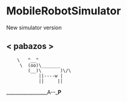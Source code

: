 # MobileRobotSimulator
New simulator version

< pabazos >
 ---------
        \   ^__^
         \  (oo)\_______
            (__)\       )\/\
                ||----w |
                ||     ||
_________________A--___P__
